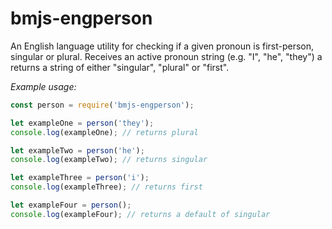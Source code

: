 # bmjs-engperson
An English language utility for checking if a given pronoun is first-person, singular or plural. Receives an active pronoun string (e.g. "I", "he", "they") a returns a string of either "singular", "plural" or "first".

*Example usage:*
```javascript
const person = require('bmjs-engperson');

let exampleOne = person('they');
console.log(exampleOne); // returns plural

let exampleTwo = person('he');
console.log(exampleTwo); // returns singular

let exampleThree = person('i');
console.log(exampleThree); // returns first

let exampleFour = person();
console.log(exampleFour); // returns a default of singular
```
